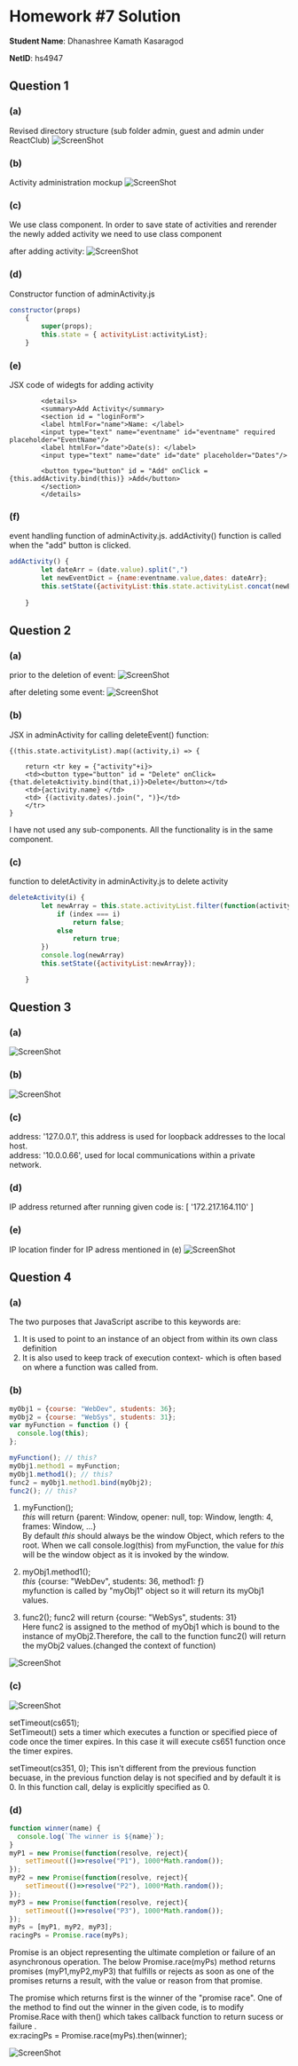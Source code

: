# Homework #7 Solution
**Student Name**:  Dhanashree Kamath Kasaragod

**NetID**: hs4947

## Question 1
### (a)
Revised directory structure (sub folder admin, guest and admin under ReactClub)
![ScreenShot](images/ScreenShot46.png)

### (b)
Activity administration mockup
![ScreenShot](images/ScreenShot47.png)

### (c)
We use class component. In order to save state of activities and rerender the newly added activity we need to use class component

after adding activity:
![ScreenShot](images/ScreenShot48.png)

### (d)

Constructor function of adminActivity.js
```adminActivity.js
constructor(props)
	{
		super(props);
		this.state = { activityList:activityList};
	}
```
### (e)
JSX code of widegts for adding activity
``` JSX
        <details>
		<summary>Add Activity</summary>
		<section id = "loginForm">
		<label htmlFor="name">Name: </label>
		<input type="text" name="eventname" id="eventname" required placeholder="EventName"/>
		<label htmlFor="date">Date(s): </label>
		<input type="text" name="date" id="date" placeholder="Dates"/>
		
		<button type="button" id = "Add" onClick = {this.addActivity.bind(this)} >Add</button>
		</section>
		</details>
```

### (f)
event handling function of adminActivity.js.  addActivity() function is called when the "add" button is clicked.
``` adminActivity.js
addActivity() {
		let dateArr = (date.value).split(",")
		let newEventDict = {name:eventname.value,dates: dateArr};
		this.setState({activityList:this.state.activityList.concat(newEventDict)});
		
	}
```
## Question 2 

### (a)
prior to the deletion of event:
![ScreenShot](images/ScreenShot49.png)

after deleting some event:
![ScreenShot](images/ScreenShot50.png)


### (b)
JSX in adminActivity for calling deleteEvent() function:
```JSX
{(this.state.activityList).map((activity,i) => {
	
	return <tr key = {"activity"+i}>
	<td><button type="button" id = "Delete" onClick={that.deleteActivity.bind(that,i)}>Delete</button></td>
	<td>{activity.name} </td>
	<td> {(activity.dates).join(", ")}</td>
	</tr>
}

```
I have not used any sub-components. All the functionality is in the same component.

### (c)
function to deletActivity in adminActivity.js to delete activity
``` javascript
deleteActivity(i) {
		let newArray = this.state.activityList.filter(function(activity, index){
			if (index === i) 
				return false;
			else 
				return true;
		})
		console.log(newArray)
		this.setState({activityList:newArray});

	}
```
## Question 3

### (a)   
![ScreenShot](images/ScreenShot51.png)

### (b)
![ScreenShot](images/ScreenShot52.png)

### (c)
 address: '127.0.0.1', this address is used for loopback addresses to the local host.<br/>
 address: '10.0.0.66', used for local communications within a private network.

### (d)

IP address returned after running given code is: [ '172.217.164.110' ]

### (e)
IP location finder for IP adress mentioned in (e)
![ScreenShot](images/ScreenShot53.png)

## Question 4

### (a)
The two purposes that JavaScript ascribe to this keywords are:
1) It is used to point to an instance of an object from within its own class definition
2) It is also used to keep track of execution context- which is often based on where a function was called from.

### (b)

```javascript
myObj1 = {course: "WebDev", students: 36};
myObj2 = {course: "WebSys", students: 31};
var myFunction = function () {
  console.log(this);
};

myFunction(); // this?
myObj1.method1 = myFunction;
myObj1.method1(); // this?
func2 = myObj1.method1.bind(myObj2);
func2(); // this?
```

1) myFunction(); <br/>
*this* will return {parent: Window, opener: null, top: Window, length: 4, frames: Window, …}<br/>
By default *this* should always be the window Object, which refers to the root. When we call console.log(this) from myFunction, the value for *this* will be the window object as it is invoked by the window.<br/>

2) myObj1.method1();<br/>
*this* {course: "WebDev", students: 36, method1: ƒ} <br/>
myfunction is called by "myObj1" object so it will return its myObj1 values.

3) func2();
func2 will return {course: "WebSys", students: 31} <br/>
Here func2 is assigned to the method of myObj1 which is bound to the instance of myObj2.Therefore, the call to the function func2() will return the myObj2 values.(changed the context of function)

![ScreenShot](images/ScreenShot54.png)

### (c)

![ScreenShot](images/ScreenShot55.png)

setTimeout(cs651); <br/>
SetTimeout() sets a timer which executes a function or specified piece of code once the timer expires. In this case it will execute cs651 function once the timer expires.

setTimeout(cs351, 0);
This isn't different from the previous function becuase, in the previous function delay is not specified and by default it is 0.
In this function call, delay is explicitly specified as 0.

### (d)
``` javascript
function winner(name) {
  console.log(`The winner is ${name}`);
}
myP1 = new Promise(function(resolve, reject){
    setTimeout(()=>resolve("P1"), 1000*Math.random());
});
myP2 = new Promise(function(resolve, reject){
    setTimeout(()=>resolve("P2"), 1000*Math.random());
});
myP3 = new Promise(function(resolve, reject){
    setTimeout(()=>resolve("P3"), 1000*Math.random());
});
myPs = [myP1, myP2, myP3];
racingPs = Promise.race(myPs);
```
Promise is an object representing the ultimate completion or failure of an asynchronous operation. The below Promise.race(myPs)  method returns promises (myP1,myP2,myP3) that fulfills or rejects as soon as one of the promises returns a result, with the value or reason from that promise.

The promise which returns first is the winner of the "promise race". One of the method to find out the winner in the given code, is to modify 
Promise.Race with then() which takes callback function to return sucess or failure . <br/>
ex:racingPs = Promise.race(myPs).then(winner);

![ScreenShot](images/ScreenShot56.png)






